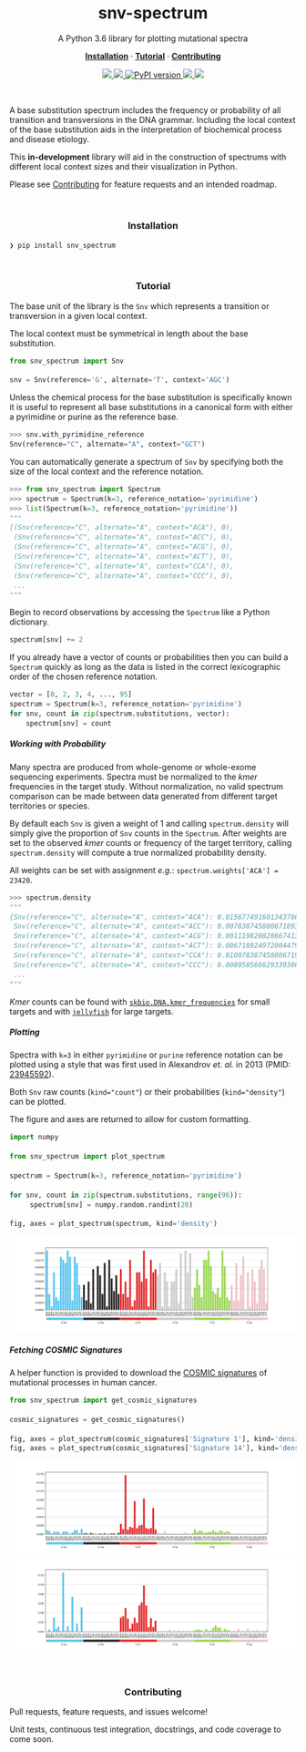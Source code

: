 <h1 align="center">snv-spectrum</h2>

<p align="center">A Python 3.6 library for plotting mutational spectra</p>

<p align="center">
  <a href="#installation"><strong>Installation</strong></a>
  ·
  <a href="#tutorial"><strong>Tutorial</strong></a>
  ·
  <a href="#contributing"><strong>Contributing</strong></a>
</p>

<p align="center">
  <a href="https://travis-ci.org/clintval/snv-spectrum">
    <img src="https://travis-ci.org/clintval/snv-spectrum.svg?branch=master"></img>
  </a>

  <a href="https://codecov.io/gh/clintval/snv-spectrum">
    <img src="https://codecov.io/gh/clintval/snv-spectrum/branch/master/graph/badge.svg"></img>
  </a>

  <a href="https://badge.fury.io/py/snv_spectrum">
    <img src="https://badge.fury.io/py/snv_spectrum.svg" alt="PyPI version"></img>
  </a>

  <a href="https://github.com/clintval/snv-spectrum/issues">
    <img src="https://img.shields.io/github/issues/clintval/snv-spectrum.svg"></img>
  </a>

  <a href="https://github.com/clintval/snv-spectrum/blob/master/LICENSE">
    <img src="https://img.shields.io/github/license/clintval/snv-spectrum.svg"></img>
  </a>
</p>

<br>

A base substitution spectrum includes the frequency or probability of all transition and transversions in the DNA grammar. Including the local context of the base substitution aids in the interpretation of biochemical process and disease etiology.

This **in-development** library will aid in the construction of spectrums with different local context sizes and their visualization in Python.

Please see [Contributing](#contributing) for feature requests and an intended roadmap.

<br>

<h3 align="center">Installation</h3>

```
❯ pip install snv_spectrum
```

<br>

<h3 align="center">Tutorial</h3>

The base unit of the library is the `Snv` which represents a transition or transversion in a given local context.

The local context must be symmetrical in length about the base substitution.

```python
from snv_spectrum import Snv

snv = Snv(reference='G', alternate='T', context='AGC')
```

Unless the chemical process for the base substitution is specifically known it is useful to represent all base substitutions in a canonical form with either a pyrimidine or purine as the reference base.

```python
>>> snv.with_pyrimidine_reference
Snv(reference="C", alternate="A", context="GCT")
```

You can automatically generate a spectrum of `Snv` by specifying both the size of the local context and the reference notation.

```python
>>> from snv_spectrum import Spectrum
>>> spectrum = Spectrum(k=3, reference_notation='pyrimidine')
>>> list(Spectrum(k=3, reference_notation='pyrimidine'))
"""
[(Snv(reference="C", alternate="A", context="ACA"), 0),
 (Snv(reference="C", alternate="A", context="ACC"), 0),
 (Snv(reference="C", alternate="A", context="ACG"), 0),
 (Snv(reference="C", alternate="A", context="ACT"), 0),
 (Snv(reference="C", alternate="A", context="CCA"), 0),
 (Snv(reference="C", alternate="A", context="CCC"), 0),
 ...
"""
```

Begin to record observations by accessing the `Spectrum` like a Python dictionary.

```python
spectrum[snv] += 2
```

If you already have a vector of counts or probabilities then you can build a `Spectrum` quickly as long as the data is listed in the correct lexicographic order of the chosen reference notation.

```python
vector = [0, 2, 3, 4, ..., 95]
spectrum = Spectrum(k=3, reference_notation='pyrimidine')
for snv, count in zip(spectrum.substitutions, vector):
    spectrum[snv] = count
```

##### Working with Probability

Many spectra are produced from whole-genome or whole-exome sequencing experiments. Spectra must be normalized to the _kmer_ frequencies in the target study. Without normalization, no valid spectrum comparison can be made between data generated from different target territories or species.

By default each `Snv` is given a weight of 1 and calling `spectrum.density` will simply give the proportion of `Snv` counts in the `Spectrum`. After weights are set to the observed _kmer_ counts or frequency of the target territory, calling `spectrum.density` will compute a true normalized probability density.

All weights can be set with assignment _e.g._: `spectrum.weights['ACA'] = 23420`.

```python
>>> spectrum.density
"""
{Snv(reference="C", alternate="A", context="ACA"): 0.015677491601343786,
 Snv(reference="C", alternate="A", context="ACC"): 0.007838745800671893,
 Snv(reference="C", alternate="A", context="ACG"): 0.0011198208286674132,
 Snv(reference="C", alternate="A", context="ACT"): 0.006718924972004479,
 Snv(reference="C", alternate="A", context="CCA"): 0.010078387458006719,
 Snv(reference="C", alternate="A", context="CCC"): 0.008958566629339306,
 ...
"""
```

_Kmer_ counts can be found with [`skbio.DNA.kmer_frequencies`](http://scikit-bio.org/docs/latest/generated/skbio.sequence.DNA.kmer_frequencies.html) for small targets and with [`jellyfish`](http://www.genome.umd.edu/jellyfish.html) for large targets.

##### Plotting

Spectra with `k=3` in either `pyrimidine` or `purine` reference notation can be plotted using a style that was first used in Alexandrov _et. al._  in 2013 (PMID: [23945592](https://www.ncbi.nlm.nih.gov/pubmed/23945592)).

Both `Snv` raw counts (`kind="count"`) or their probabilities (`kind="density"`) can be plotted.

The figure and axes are returned to allow for custom formatting.

```python
import numpy

from snv_spectrum import plot_spectrum

spectrum = Spectrum(k=3, reference_notation='pyrimidine')

for snv, count in zip(spectrum.substitutions, range(96)):
     spectrum[snv] = numpy.random.randint(20)

fig, axes = plot_spectrum(spectrum, kind='density')
```

![Demo Plot Random][demo-plot-random]

##### Fetching COSMIC Signatures

A helper function is provided to download the [COSMIC signatures](http://cancer.sanger.ac.uk/cosmic/signatures) of mutational processes in human cancer.

```python
from snv_spectrum import get_cosmic_signatures

cosmic_signatures = get_cosmic_signatures()

fig, axes = plot_spectrum(cosmic_signatures['Signature 1'], kind='density')
fig, axes = plot_spectrum(cosmic_signatures['Signature 14'], kind='density')
```
![Signature 1][signature-1]
![Signature 14][signature-14]

[demo-plot-random]: docs/img/demo-plot-random.png "Demo Plot Random"
[signature-1]: docs/img/signature-1.png "Signature 1"
[signature-14]: docs/img/signature-14.png "Signature 14"

<br>

<h3 align="center">Contributing</h3>

Pull requests, feature requests, and issues welcome!

Unit tests, continuous test integration, docstrings, and code coverage to come soon.
